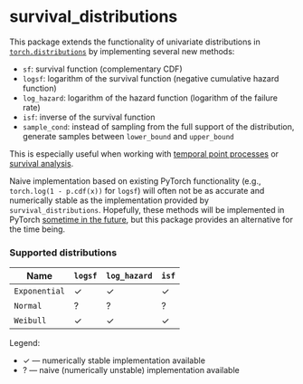 # survival_distributions

This package extends the functionality of univariate distributions in [`torch.distributions`](https://pytorch.org/docs/stable/distributions.html)
by implementing several new methods:
- `sf`: survival function (complementary CDF)
- `logsf`: logarithm of the survival function (negative cumulative hazard function)
- `log_hazard`: logarithm of the hazard function (logarithm of the failure rate)
- `isf`: inverse of the survival function
- `sample_cond`: instead of sampling from the full support of the distribution, 
generate samples between `lower_bound` and `upper_bound`
 
This is especially useful when working with
[temporal point processes](https://shchur.github.io/blog/2020/tpp1-conditional-intensity/)
or [survival analysis](https://en.wikipedia.org/wiki/Survival_analysis).

Naive implementation based on existing PyTorch functionality (e.g., 
`torch.log(1 - p.cdf(x))` for `logsf`) will often not be as accurate and numerically 
stable as the implementation provided by `survival_distributions`.
Hopefully, these methods will be implemented in PyTorch [sometime in the future](https://github.com/pytorch/pytorch/issues/52973), 
but this package provides an alternative for the time being.


### Supported distributions

| Name                      | `logsf`  | `log_hazard` | `isf`   |
|---------------------------|----------|--------------|---------|
| `Exponential`             | &check;  | &check;      | &check; |
| `Normal`                  | ?        | ?            | ?       |
| `Weibull`                 | &check;  | &check;      | &check; |

Legend:
- &check; — numerically stable implementation  available
- ? — naive (numerically unstable) implementation available 
